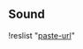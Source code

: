 ## Sound

!reslist "[paste-url](https://manuellazosnexos.github.io/LazosNexosRepo/music_clip/chicha1.json)"
